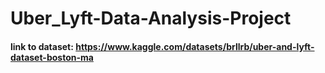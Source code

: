 # Uber_Lyft-Data-Analysis-Project
#### link to dataset: https://www.kaggle.com/datasets/brllrb/uber-and-lyft-dataset-boston-ma
